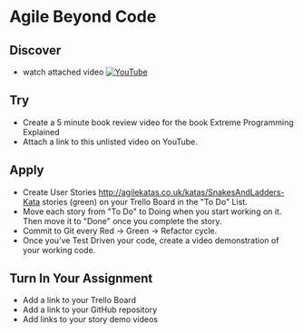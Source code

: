 # Agile Beyond Code

## Discover
-  watch attached video [![YouTube](https://i.ytimg.com/vi/NWMS5wDSPs8/default.jpg)](https://www.youtube.com/watch?v=NWMS5wDSPs8)

## Try
-  Create a 5 minute book review video for the book Extreme Programming Explained
-  Attach a link to this unlisted video on YouTube.

## Apply
- Create User Stories http://agilekatas.co.uk/katas/SnakesAndLadders-Kata stories (green) on your Trello Board in the "To Do" List.
- Move each story from "To Do" to Doing when you start working on it.  Then move it to "Done" once you complete the story.
- Commit to Git every Red -> Green -> Refactor cycle.
- Once you’ve Test Driven your code, create a video demonstration of your working code.

## Turn In Your Assignment
- Add a link to your Trello Board
- Add a link to your GitHub repository
- Add links to your story demo videos